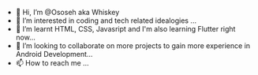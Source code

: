 - 👋 Hi, I’m @Ososeh aka Whiskey
- 👀 I’m interested in coding and tech related idealogies ...
- 🌱 I’m learnt HTML, CSS, Javasript and I'm also learning Flutter right now...
- 💞️ I’m looking to collaborate on more projects to gain more experience in Android Development...
- 📫 How to reach me ...

<!---
Ososeh/Ososeh is a ✨ special ✨ repository because its `README.md` (this file) appears on your GitHub profile.
You can click the Preview link to take a look at your changes.
--->
